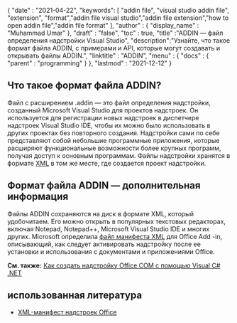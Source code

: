 {
  "date" : "2021-04-22",
  "keywords": [ "addin file", "visual studio addin file", "extension", "format","addin file visual studio","addin file extension","how to open addin file","addin file format" ],
  "author" : {
    "display_name" : "Muhammad Umar"
},
  "draft" : "false",
  "toc" : true,
  "title" :"ADDIN — файл определения надстройки Visual Studio",
  "description":"Узнайте, что такое формат файла ADDIN, с примерами и API, которые могут создавать и открывать файлы ADDIN.",
  "linktitle" : "ADDIN",
  "menu" : {
    "docs" : {
      "parent" : "programming"
}
},
  "lastmod" : "2021-12-12"
}

## Что такое формат файла ADDIN?

Файл с расширением .addin — это файл определения надстройки, созданный Microsoft Visual Studio для проектов надстроек. Он используется для регистрации новых надстроек в диспетчере надстроек Visual Studio IDE, чтобы их можно было использовать в других проектах без повторного создания. Надстройки сами по себе представляют собой небольшие программные приложения, которые расширяют функциональные возможности более крупных программ, получая доступ к основным программам. Файлы надстройки хранятся в формате [XML](/ru/web/xml/) в том же месте, где создается проект надстройки.

## Формат файла ADDIN — дополнительная информация

Файлы ADDIN сохраняются на диск в формате XML, который удобочитаем. Его можно открыть в популярных текстовых редакторах, включая Notepad, Notepad++, Microsoft Visual Studio IDE и многих других. Microsoft определила [файл манифеста XML](https://learn.microsoft.com/en-us/office/dev/add-ins/develop/add-in-manifests?tabs=tabid-1) для Office Add -in, описывающий, как следует активировать надстройку после ее установки и использования с документами и приложениями Office.

**См. также:** [Как создать надстройку Office COM с помощью Visual C# .NET](https://learn.microsoft.com/en-us/previous-versions/office/troubleshoot/office-developer/office-com-add-in-using-visual-c)

## использованная литература

* [XML-манифест надстроек Office](https://learn.microsoft.com/en-us/office/dev/add-ins/develop/add-in-manifests?tabs=tabid-1)

